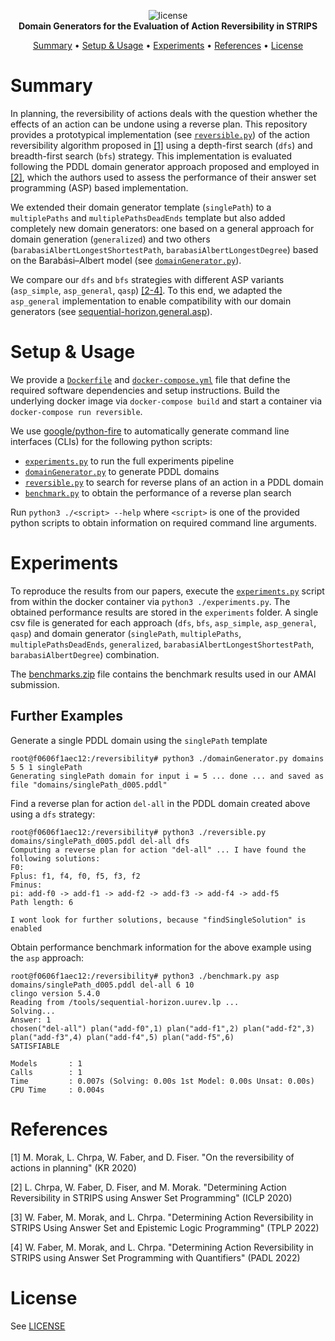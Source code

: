 <p align="center">
    <img src="https://img.shields.io/badge/License-GPLv3-blue.svg" alt="license">
    <br>
    <b>Domain Generators for the Evaluation of Action Reversibility in STRIPS</b>
</p>

<p align="center">
    <a href="#summary">Summary</a>
    •
    <a href="#setup--usage">Setup & Usage</a>
    •
    <a href="#experiments">Experiments</a>
    •
    <a href="#references">References</a>
    •
    <a href="#license">License</a>
</p>

# Summary

In planning, the reversibility of actions deals with the question whether the effects of an action can be undone using a reverse plan. This repository provides a prototypical implementation (see [`reversible.py`](reversible.py)) of the action reversibility algorithm proposed in [[1]](#references) 
using a depth-first search (`dfs`) and breadth-first search (`bfs`) strategy. This implementation is evaluated following the PDDL domain generator approach proposed and employed in [[2]](#references), which the authors used to assess the performance of their answer set programming (ASP) based implementation. 

We extended their domain generator template (`singlePath`) to a `multiplePaths` and `multiplePathsDeadEnds` template but also added completely new domain generators: one based on a general approach for domain generation (`generalized`) and two others (`barabasiAlbertLongestShortestPath`, `barabasiAlbertLongestDegree`) based on the Barabási–Albert model (see [`domainGenerator.py`](domainGenerator.py)).

We compare our `dfs` and `bfs` strategies with different ASP variants (`asp_simple`, `asp_general`, `qasp`) [[2-4]](#references). To this end, we adapted the `asp_general` implementation to enable compatibility with our domain generators (see [sequential-horizon.general.asp](./sequential-horizon.general.asp)).

# Setup & Usage

We provide a [`Dockerfile`](Dockerfile) and [`docker-compose.yml`](docker-compose.yml) file that define the required software dependencies and setup instructions. Build the underlying docker image via `docker-compose build` and start a container via `docker-compose run reversible`.

We use [google/python-fire](https://github.com/google/python-fire) to automatically generate command line interfaces (CLIs) for the following python scripts:

- [`experiments.py`](./experiments.py) to run the full experiments pipeline
- [`domainGenerator.py`](./domainGenerator.py) to generate PDDL domains
- [`reversible.py`](./reversible.py) to search for reverse plans of an action in a PDDL domain
- [`benchmark.py`](./benchmark.py) to obtain the performance of a reverse plan search

Run `python3 ./<script> --help` where `<script>` is one of the provided python scripts to obtain information on required command line arguments.

# Experiments

To reproduce the results from our papers, execute the [`experiments.py`](experiments.py) script from within the docker container via `python3 ./experiments.py`. The obtained performance results are stored in the `experiments` folder. A single csv file is generated for each approach (`dfs`, `bfs`, `asp_simple`, `asp_general`, `qasp`) and domain generator (`singlePath`, `multiplePaths`, `multiplePathsDeadEnds`, `generalized`, `barabasiAlbertLongestShortestPath`, `barabasiAlbertDegree`) combination.

The [benchmarks.zip](./benchmarks.zip) file contains the benchmark results used in our AMAI submission.

## Further Examples

Generate a single PDDL domain using the `singlePath` template
```
root@f0606f1aec12:/reversibility# python3 ./domainGenerator.py domains 5 5 1 singlePath
Generating singlePath domain for input i = 5 ... done ... and saved as file "domains/singlePath_d005.pddl"
```

Find a reverse plan for action `del-all` in the PDDL domain created above using a `dfs` strategy:
```
root@f0606f1aec12:/reversibility# python3 ./reversible.py domains/singlePath_d005.pddl del-all dfs
Computing a reverse plan for action "del-all" ... I have found the following solutions:
F0:
Fplus: f1, f4, f0, f5, f3, f2
Fminus:
pi: add-f0 -> add-f1 -> add-f2 -> add-f3 -> add-f4 -> add-f5
Path length: 6

I wont look for further solutions, because "findSingleSolution" is enabled
```

Obtain performance benchmark information for the above example using the `asp` approach:
```
root@f0606f1aec12:/reversibility# python3 ./benchmark.py asp domains/singlePath_d005.pddl del-all 6 10
clingo version 5.4.0
Reading from /tools/sequential-horizon.uurev.lp ...
Solving...
Answer: 1
chosen("del-all") plan("add-f0",1) plan("add-f1",2) plan("add-f2",3) plan("add-f3",4) plan("add-f4",5) plan("add-f5",6)
SATISFIABLE

Models       : 1
Calls        : 1
Time         : 0.007s (Solving: 0.00s 1st Model: 0.00s Unsat: 0.00s)
CPU Time     : 0.004s
```

# References

[1] M. Morak, L. Chrpa, W. Faber, and D. Fiser. "On the reversibility of actions in planning" (KR 2020)

[2] L. Chrpa, W. Faber, D. Fiser, and M. Morak. "Determining Action Reversibility in STRIPS using Answer Set Programming" (ICLP 2020)

[3] W. Faber, M. Morak, and L. Chrpa. "Determining Action Reversibility in STRIPS Using Answer Set and Epistemic Logic Programming" (TPLP 2022)

[4] W. Faber, M. Morak, and L. Chrpa. "Determining Action Reversibility in STRIPS using Answer Set Programming with Quantifiers" (PADL 2022)

# License

See [LICENSE](./LICENSE)